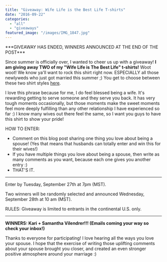 ```yaml
---
title: "Giveaway: Wife Life is the Best Life T-shirts"
date: "2016-09-22"
categories: 
  - "all"
  - "giveaways"
featured_image: "/images/IMG_1847.jpg"
---
```


\*\*\*GIVEAWAY HAS ENDED, WINNERS ANNOUNCED AT THE END OF THE POST\*\*\*

Since summer is officially over, I wanted to cheer us up with a giveaway! **I am giving away TWO of my "Wife Life is The Best Life" t-shirts!** Woot woot! We know ya'll want to rock this shirt right now. ESPECIALLY all those newlyweds who just got married this summer ;) You get to choose between these two shirt styles [here](https://www.etsy.com/shop/FreshlyMarried?ref=hdr_shop_menu).

I love this phrase because for me, I do feel blessed being a wife. It's rewarding getting to serve someone and they serve you back. It has very tough moments occasionally, but those moments make the sweet moments feel more deeply fulfilling than any other relationship I have experienced so far :) I know many wives out there feel the same, so I want you guys to have this shirt to show your pride!

HOW TO ENTER:

- Comment on this blog post sharing one thing you love about being a spouse! (Yes that means that husbands can totally enter and win this for their wives!)
- If you have multiple things you love about being a spouse, then write as many comments as you want, because each one gives you another entry :)
- THAT'S IT.

* * *

Enter by Tuesday, September 27th at 7pm (MST).

Two winners will be randomly selected and announced Wednesday, September 28th at 10 am (MST).

RULES: Giveaway is limited to entrants in the continental U.S. only.

* * *

**WINNERS: Kari + Samantha Vilendrer!!! (Emails coming your way so check your inbox!)**

Thanks to everyone for participating! I love hearing all the ways you love your spouse. I hope that the exercise of writing those uplifting comments about your spouse brought you closer, and created an even stronger positive atmosphere around your marriage :)
